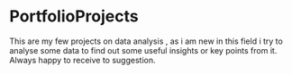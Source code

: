 # PortfolioProjects
This are my few projects on data analysis , as i am new in this field i try to analyse some data to find out some useful insights or key points from it.
Always happy to receive to suggestion.
